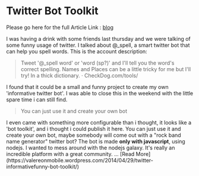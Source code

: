 Twitter Bot Toolkit
================


Please go here for the full Article Link : [blog](https://valereonmobile.wordpress.com/2014/04/29/twitter-informativefunny-bot-toolkit/)

I was having a drink with some friends last thursday and we were talking of some funny usage of twitter. I talked about @_spell, a smart twitter bot that can help you spell words. This is the account description:
<blockquote>Tweet '@_spell word' or 'word (sp?)' and I'll tell you the word's correct spelling. Names and Places can be a little tricky for me but I'll try! In a thick dictionary. · CheckDog.com/tools/</blockquote>
I found that it could be a small and funny project to create my own 'informative twitter bot'. I was able to close this in the weekend with the little spare time i can still find.
<blockquote>You can just use it and create your own bot</blockquote>
I even came with something more configurable than i thought, it looks like a 'bot toolkit', and i thought i could publish it here. You can just use it and create your own bot, maybe somebody will come out with a "rock band name generator" twitter bot? The bot is made <strong>only with javascript</strong>, using nodejs. I wanted to mess around with the nodejs galaxy. It's really an incredible platform with a great community.
... [Read More](https://valereonmobile.wordpress.com/2014/04/29/twitter-informativefunny-bot-toolkit/)
